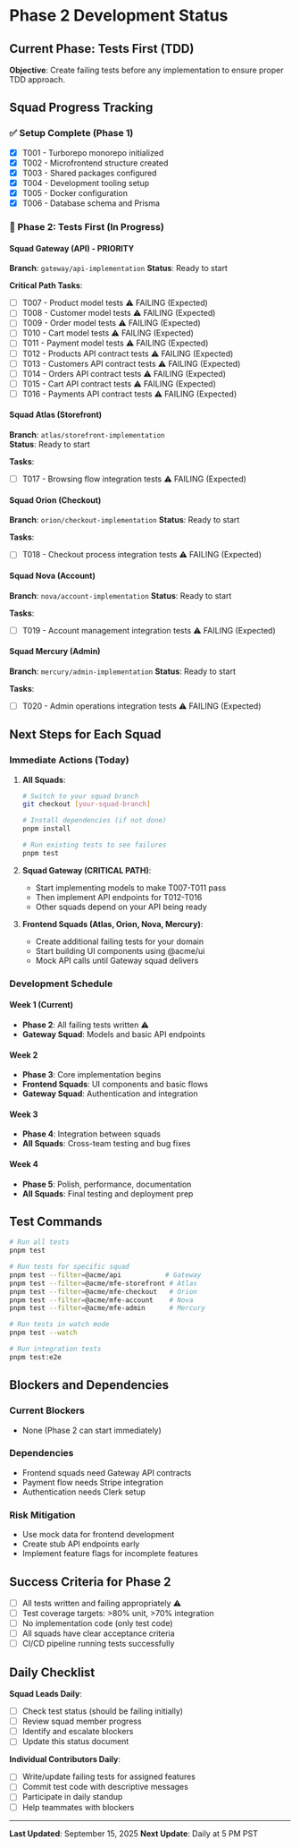 # Phase 2 Development Status

## Current Phase: Tests First (TDD)

**Objective**: Create failing tests before any implementation to ensure proper TDD approach.

## Squad Progress Tracking

### ✅ Setup Complete (Phase 1)

- [x] T001 - Turborepo monorepo initialized
- [x] T002 - Microfrontend structure created
- [x] T003 - Shared packages configured
- [x] T004 - Development tooling setup
- [x] T005 - Docker configuration
- [x] T006 - Database schema and Prisma

### 🔄 Phase 2: Tests First (In Progress)

#### Squad Gateway (API) - PRIORITY

**Branch**: `gateway/api-implementation` **Status**: Ready to start

**Critical Path Tasks**:

- [ ] T007 - Product model tests ⚠️ FAILING (Expected)
- [ ] T008 - Customer model tests ⚠️ FAILING (Expected)
- [ ] T009 - Order model tests ⚠️ FAILING (Expected)
- [ ] T010 - Cart model tests ⚠️ FAILING (Expected)
- [ ] T011 - Payment model tests ⚠️ FAILING (Expected)
- [ ] T012 - Products API contract tests ⚠️ FAILING (Expected)
- [ ] T013 - Customers API contract tests ⚠️ FAILING (Expected)
- [ ] T014 - Orders API contract tests ⚠️ FAILING (Expected)
- [ ] T015 - Cart API contract tests ⚠️ FAILING (Expected)
- [ ] T016 - Payments API contract tests ⚠️ FAILING (Expected)

#### Squad Atlas (Storefront)

**Branch**: `atlas/storefront-implementation`  
**Status**: Ready to start

**Tasks**:

- [ ] T017 - Browsing flow integration tests ⚠️ FAILING (Expected)

#### Squad Orion (Checkout)

**Branch**: `orion/checkout-implementation` **Status**: Ready to start

**Tasks**:

- [ ] T018 - Checkout process integration tests ⚠️ FAILING (Expected)

#### Squad Nova (Account)

**Branch**: `nova/account-implementation` **Status**: Ready to start

**Tasks**:

- [ ] T019 - Account management integration tests ⚠️ FAILING (Expected)

#### Squad Mercury (Admin)

**Branch**: `mercury/admin-implementation` **Status**: Ready to start

**Tasks**:

- [ ] T020 - Admin operations integration tests ⚠️ FAILING (Expected)

## Next Steps for Each Squad

### Immediate Actions (Today)

1. **All Squads**:

   ```bash
   # Switch to your squad branch
   git checkout [your-squad-branch]

   # Install dependencies (if not done)
   pnpm install

   # Run existing tests to see failures
   pnpm test
   ```

2. **Squad Gateway (CRITICAL PATH)**:
   - Start implementing models to make T007-T011 pass
   - Then implement API endpoints for T012-T016
   - Other squads depend on your API being ready

3. **Frontend Squads (Atlas, Orion, Nova, Mercury)**:
   - Create additional failing tests for your domain
   - Start building UI components using @acme/ui
   - Mock API calls until Gateway squad delivers

### Development Schedule

#### Week 1 (Current)

- **Phase 2**: All failing tests written ⚠️
- **Gateway Squad**: Models and basic API endpoints

#### Week 2

- **Phase 3**: Core implementation begins
- **Frontend Squads**: UI components and basic flows
- **Gateway Squad**: Authentication and integration

#### Week 3

- **Phase 4**: Integration between squads
- **All Squads**: Cross-team testing and bug fixes

#### Week 4

- **Phase 5**: Polish, performance, documentation
- **All Squads**: Final testing and deployment prep

## Test Commands

```bash
# Run all tests
pnpm test

# Run tests for specific squad
pnpm test --filter=@acme/api           # Gateway
pnpm test --filter=@acme/mfe-storefront # Atlas
pnpm test --filter=@acme/mfe-checkout   # Orion
pnpm test --filter=@acme/mfe-account    # Nova
pnpm test --filter=@acme/mfe-admin      # Mercury

# Run tests in watch mode
pnpm test --watch

# Run integration tests
pnpm test:e2e
```

## Blockers and Dependencies

### Current Blockers

- None (Phase 2 can start immediately)

### Dependencies

- Frontend squads need Gateway API contracts
- Payment flow needs Stripe integration
- Authentication needs Clerk setup

### Risk Mitigation

- Use mock data for frontend development
- Create stub API endpoints early
- Implement feature flags for incomplete features

## Success Criteria for Phase 2

- [ ] All tests written and failing appropriately ⚠️
- [ ] Test coverage targets: >80% unit, >70% integration
- [ ] No implementation code (only test code)
- [ ] All squads have clear acceptance criteria
- [ ] CI/CD pipeline running tests successfully

## Daily Checklist

**Squad Leads Daily**:

- [ ] Check test status (should be failing initially)
- [ ] Review squad member progress
- [ ] Identify and escalate blockers
- [ ] Update this status document

**Individual Contributors Daily**:

- [ ] Write/update failing tests for assigned features
- [ ] Commit test code with descriptive messages
- [ ] Participate in daily standup
- [ ] Help teammates with blockers

---

**Last Updated**: September 15, 2025 **Next Update**: Daily at 5 PM PST
